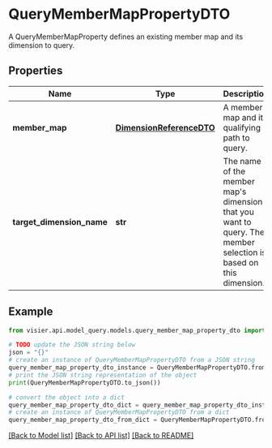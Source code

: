 # QueryMemberMapPropertyDTO

A QueryMemberMapProperty defines an existing member map and its dimension to query.

## Properties

Name | Type | Description | Notes
------------ | ------------- | ------------- | -------------
**member_map** | [**DimensionReferenceDTO**](DimensionReferenceDTO.md) | A member map and its qualifying path to query. | [optional] 
**target_dimension_name** | **str** | The name of the member map&#39;s dimension that you want to query. The member selection is based on this dimension. | [optional] 

## Example

```python
from visier.api.model_query.models.query_member_map_property_dto import QueryMemberMapPropertyDTO

# TODO update the JSON string below
json = "{}"
# create an instance of QueryMemberMapPropertyDTO from a JSON string
query_member_map_property_dto_instance = QueryMemberMapPropertyDTO.from_json(json)
# print the JSON string representation of the object
print(QueryMemberMapPropertyDTO.to_json())

# convert the object into a dict
query_member_map_property_dto_dict = query_member_map_property_dto_instance.to_dict()
# create an instance of QueryMemberMapPropertyDTO from a dict
query_member_map_property_dto_from_dict = QueryMemberMapPropertyDTO.from_dict(query_member_map_property_dto_dict)
```
[[Back to Model list]](../README.md#documentation-for-models) [[Back to API list]](../README.md#documentation-for-api-endpoints) [[Back to README]](../README.md)


